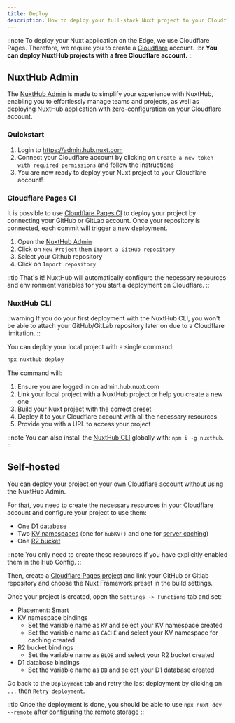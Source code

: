 ```yaml
---
title: Deploy
description: How to deploy your full-stack Nuxt project to your Cloudflare account.
---
```


::note
To deploy your Nuxt application on the Edge, we use Cloudflare Pages. Therefore, we require you to create a [Cloudflare](https://www.cloudflare.com/) account. :br **You can deploy NuxtHub projects with a free Cloudflare account.**
::

## NuxtHub Admin

The [NuxtHub Admin](https://admin.hub.nuxt.com) is made to simplify your experience with NuxtHub, enabling you to effortlessly manage teams and projects, as well as deploying NuxtHub application with zero-configuration on your Cloudflare account.

### Quickstart

1. Login to https://admin.hub.nuxt.com
2. Connect your Cloudflare account by clicking on `Create a new token with required permissions` and follow the instructions
3. You are now ready to deploy your Nuxt project to your Cloudflare account!

### Cloudflare Pages CI

It is possible to use [Cloudflare Pages CI](https://pages.cloudflare.com) to deploy your project by connecting your GitHub or GitLab account. Once your repository is connected, each commit will trigger a new deployment.

1. Open the [NuxtHub Admin](https://admin.hub.nuxt.com)
2. Click on `New Project` then `Import a GitHub repository`
6. Select your Github repository
7. Click on `Import repository`

::tip
That's it! NuxtHub will automatically configure the necessary resources and environment variables for you start a deployment on Cloudflare.
::

### NuxtHub CLI

::warning
If you do your first deployment with the NuxtHub CLI, you won't be able to attach your GitHub/GitLab repository later on due to a Cloudflare limitation.
::

You can deploy your local project with a single command:

```bash [Terminal]
npx nuxthub deploy
```

The command will:
1. Ensure you are logged in on admin.hub.nuxt.com
2. Link your local project with a NuxtHub project or help you create a new one
3. Build your Nuxt project with the correct preset
4. Deploy it to your Cloudflare account with all the necessary resources
4. Provide you with a URL to access your project

::note
You can also install the [NuxtHub CLI](https://github.com/nuxt-hub/cli) globally with: `npm i -g nuxthub`.
::
## Self-hosted

You can deploy your project on your own Cloudflare account without using the NuxtHub Admin.

For that, you need to create the necessary resources in your Cloudflare account and configure your project to use them:

- One [D1 database](https://dash.cloudflare.com/?to=/:account/workers/d1)
- Two [KV namespaces](https://dash.cloudflare.com/?to=/:account/workers/kv/namespaces) (one for `hubKV()` and one for [server caching](https://nitro.unjs.io/guide/cache))
- One [R2 bucket](https://dash.cloudflare.com/?to=/:account/r2/new)

::note
You only need to create these resources if you have explicitly enabled them in the Hub Config.
::

Then, create a [Cloudflare Pages project](https://dash.cloudflare.com/?to=/:account/pages/new/provider/github) and link your GitHub or Gitlab repository and choose the Nuxt Framework preset in the build settings.

Once your project is created, open the `Settings -> Functions` tab and set:
- Placement: Smart
- KV namespace bindings
  - Set the variable name as `KV` and select your KV namespace created
  - Set the variable name as `CACHE` and select your KV namespace for caching created
- R2 bucket bindings
  - Set the variable name as `BLOB` and select your R2 bucket created
- D1 database bindings
  - Set the variable name as `DB` and select your D1 database created


Go back to the `Deployment` tab and retry the last deployment by clicking on `...` then `Retry deployment`.

::tip
Once the deployment is done, you should be able to use `npx nuxt dev --remote` after [configuring the remote storage](/docs/getting-started/remote-storage#self-hosted)
::
